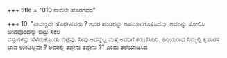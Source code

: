 +++
title = "010 ನಾವಲೇ ಹೊರಗವರ"

+++
10. "ನಾವಲ್ಲವೇ ಹೊರಗಿನವರು ? ಅವರ ಹೆಂಡಿರನ್ನು ಅಪಮಾನಗೊಳಿಸಿದೆವು. ಅವರನ್ನು ಸೋಲಿಸಿ ಜೀವವೊಂದನ್ನು ಬಿಟ್ಟು ಸಕಲ  
ವಸ್ತುಗಳನ್ನು ಸೆಳೆದುಕೊಂಡು ಬಿಟ್ಟೆವು. ನೀವು ಅದನ್ನೆಲ್ಲ ಮತ್ತೆ ಅವರಿಗೆ ಕರುಣಿಸಿದಿರಿ. ಹಿರಿಯರಾದ ನಿಮ್ಮಲ್ಲಿ ಕೃಪಾರಸ ಭಾವ ಉಂಟಲ್ಲವೇ ? ಅದರಲ್ಲಿ ತಪ್ಪೇನು ತಪ್ಪೇನು ?" ಎಂದು ತಲೆಯಾಡಿಸಿದ